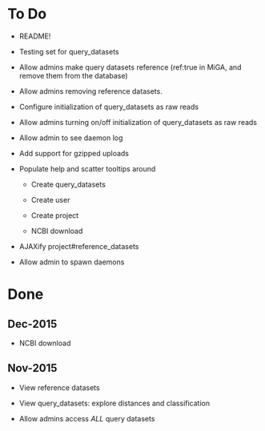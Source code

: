To Do
=====

* README!

* Testing set for query_datasets

* Allow admins make query datasets reference (ref:true in MiGA,
  and remove them from the database)

* Allow admins removing reference datasets.

* Configure initialization of query_datasets as raw reads

* Allow admins turning on/off initialization of query_datasets as
  raw reads

* Allow admin to see daemon log

* Add support for gzipped uploads

* Populate help and scatter tooltips around

   * Create query_datasets

   * Create user

   * Create project

   * NCBI download

* AJAXify project#reference_datasets

* Allow admin to spawn daemons

Done
====

Dec-2015
--------

* NCBI download

Nov-2015
--------

* View reference datasets

* View query_datasets: explore distances and classification

* Allow admins access *ALL* query datasets

